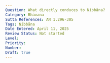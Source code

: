 ```yaml
---
Question: What directly conduces to Nibbāna?
Category: Bhāvana
Sutta References: AN 1.296-305
Tags: Nibbāna
Date Entered: April 11, 2025
Review Status: Not started
Level: 
Priority: 
Number: 
Draft: true
---
```

